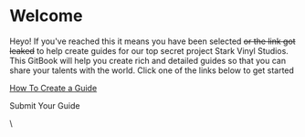 # Welcome

Heyo! If you've reached this it means you have been selected ~~or the link got leaked~~ to help create guides for our top secret project Stark Vinyl Studios. This GitBook will help you create rich and detailed guides so that you can share your talents with the world. Click one of the links below to get started

[How To Create a Guide](how-to-create-a-guide.md)

Submit Your Guide



\




